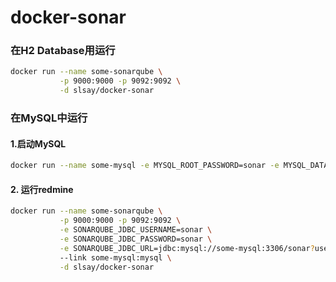 # docker-sonar

### 在H2 Database用运行 
```sh
docker run --name some-sonarqube \
           -p 9000:9000 -p 9092:9092 \
           -d slsay/docker-sonar
```

### 在MySQL中运行
#### 1.启动MySQL
```sh
docker run --name some-mysql -e MYSQL_ROOT_PASSWORD=sonar -e MYSQL_DATABASE=sonar -d slsay/docker-mysql
```
#### 2. 运行redmine
```sh
docker run --name some-sonarqube \
           -p 9000:9000 -p 9092:9092 \
           -e SONARQUBE_JDBC_USERNAME=sonar \
           -e SONARQUBE_JDBC_PASSWORD=sonar \
           -e SONARQUBE_JDBC_URL=jdbc:mysql://some-mysql:3306/sonar?useUnicode=true&characterEncoding=utf8 \
           --link some-mysql:mysql \
           -d slsay/docker-sonar
```

